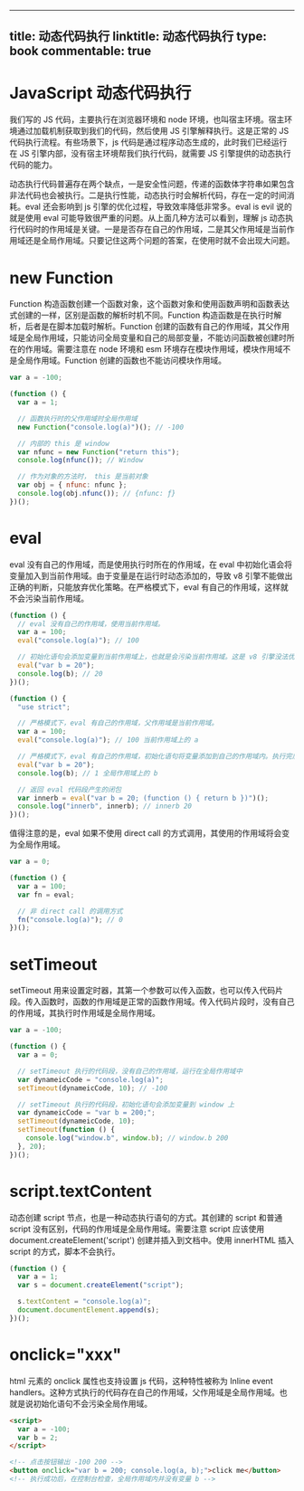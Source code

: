
---
title: 动态代码执行
linktitle: 动态代码执行
type: book
commentable: true
---

# JavaScript 动态代码执行

我们写的 JS 代码，主要执行在浏览器环境和 node 环境，也叫宿主环境。宿主环境通过加载机制获取到我们的代码，然后使用 JS 引擎解释执行。这是正常的 JS 代码执行流程。有些场景下，js 代码是通过程序动态生成的，此时我们已经运行在 JS 引擎内部，没有宿主环境帮我们执行代码，就需要 JS 引擎提供的动态执行代码的能力。

动态执行代码普遍存在两个缺点，一是安全性问题，传递的函数体字符串如果包含非法代码也会被执行。二是执行性能，动态执行时会解析代码，存在一定的时间消耗。eval 还会影响到 js 引擎的优化过程，导致效率降低非常多。eval is evil 说的就是使用 eval 可能导致很严重的问题。从上面几种方法可以看到，理解 js 动态执行代码时的作用域是关键。一是是否存在自己的作用域，二是其父作用域是当前作用域还是全局作用域。只要记住这两个问题的答案，在使用时就不会出现大问题。

# new Function

Function 构造函数创建一个函数对象，这个函数对象和使用函数声明和函数表达式创建的一样，区别是函数的解析时机不同。Function 构造函数是在执行时解析，后者是在脚本加载时解析。Function 创建的函数有自己的作用域，其父作用域是全局作用域，只能访问全局变量和自己的局部变量，不能访问函数被创建时所在的作用域。需要注意在 node 环境和 esm 环境存在模块作用域，模块作用域不是全局作用域。Function 创建的函数也不能访问模块作用域。

```js
var a = -100;

(function () {
  var a = 1;

  // 函数执行时的父作用域时全局作用域
  new Function("console.log(a)")(); // -100

  // 内部的 this 是 window
  var nfunc = new Function("return this");
  console.log(nfunc()); // Window

  // 作为对象的方法时， this 是当前对象
  var obj = { nfunc: nfunc };
  console.log(obj.nfunc()); // {nfunc: ƒ}
})();
```

# eval

eval 没有自己的作用域，而是使用执行时所在的作用域，在 eval 中初始化语会将变量加入到当前作用域。由于变量是在运行时动态添加的，导致 v8 引擎不能做出正确的判断，只能放弃优化策略。在严格模式下，eval 有自己的作用域，这样就不会污染当前作用域。

```js
(function () {
  // eval 没有自己的作用域，使用当前作用域。
  var a = 100;
  eval("console.log(a)"); // 100

  // 初始化语句会添加变量到当前作用域上，也就是会污染当前作用域。这是 v8 引擎没法优化这段代码的原因，也是性能差的原因。
  eval("var b = 20");
  console.log(b); // 20
})();

(function () {
  "use strict";

  // 严格模式下，eval 有自己的作用域，父作用域是当前作用域。
  var a = 100;
  eval("console.log(a)"); // 100 当前作用域上的 a

  // 严格模式下，eval 有自己的作用域，初始化语句将变量添加到自己的作用域内。执行完后当前作用域被销毁
  eval("var b = 20");
  console.log(b); // 1 全局作用域上的 b

  // 返回 eval 代码段产生的闭包
  var innerb = eval("var b = 20; (function () { return b })")();
  console.log("innerb", innerb); // innerb 20
})();
```

值得注意的是，eval 如果不使用 direct call 的方式调用，其使用的作用域将会变为全局作用域。

```js
var a = 0;

(function () {
  var a = 100;
  var fn = eval;

  // 非 direct call 的调用方式
  fn("console.log(a)"); // 0
})();
```

# setTimeout

setTimeout 用来设置定时器，其第一个参数可以传入函数，也可以传入代码片段。传入函数时，函数的作用域是正常的函数作用域。传入代码片段时，没有自己的作用域，其执行时作用域是全局作用域。

```js
var a = -100;

(function () {
  var a = 0;

  // setTimeout 执行的代码段，没有自己的作用域，运行在全局作用域中
  var dynameicCode = "console.log(a)";
  setTimeout(dynameicCode, 10); // -100

  // setTimeout 执行的代码段，初始化语句会添加变量到 window 上
  var dynameicCode = "var b = 200;";
  setTimeout(dynameicCode, 10);
  setTimeout(function () {
    console.log("window.b", window.b); // window.b 200
  }, 20);
})();
```

# script.textContent

动态创建 script 节点，也是一种动态执行语句的方式。其创建的 script 和普通 script 没有区别，代码的作用域是全局作用域。需要注意 script 应该使用 document.createElement('script') 创建并插入到文档中。使用 innerHTML 插入 script 的方式，脚本不会执行。

```js
(function () {
  var a = 1;
  var s = document.createElement("script");

  s.textContent = "console.log(a)";
  document.documentElement.append(s);
})();
```

# onclick="xxx"

html 元素的 onclick 属性也支持设置 js 代码，这种特性被称为 Inline event handlers。这种方式执行的代码存在自己的作用域，父作用域是全局作用域。也就是说初始化语句不会污染全局作用域。

```html
<script>
  var a = -100;
  var b = 2;
</script>

<!-- 点击按钮输出 -100 200 -->
<button onclick="var b = 200; console.log(a, b);">click me</button>
<!-- 执行成功后，在控制台检查，全局作用域内并没有变量 b -->
```

    